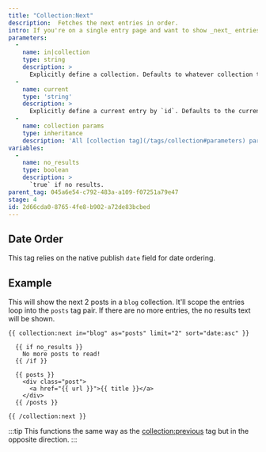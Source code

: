 ```yaml
---
title: "Collection:Next"
description:  Fetches the next entries in order.
intro: If you're on a single entry page and want to show _next_ entries in order (publish date, alphabetical, or manual), this is the tag you're looking for.
parameters:
  -
    name: in|collection
    type: string
    description: >
      Explicitly define a collection. Defaults to whatever collection the current entry is in.
  -
    name: current
    type: 'string'
    description: >
      Explicitly define a current entry by `id`. Defaults to the current entry in context.
  -
    name: collection params
    type: inheritance
    description: 'All [collection tag](/tags/collection#parameters) parameters are available.'
variables:
  -
    name: no_results
    type: boolean
    description: >
      `true` if no results.
parent_tag: 045a6e54-c792-483a-a109-f07251a79e47
stage: 4
id: 2d66cda0-8765-4fe8-b902-a72de83bcbed
---
```

## Date Order
This tag relies on the native publish `date` field for date ordering.

## Example

This will show the next 2 posts in a `blog` collection. It'll scope the entries loop into the `posts` tag pair. If there are no more entries, the no results text will be shown.

```
{{ collection:next in="blog" as="posts" limit="2" sort="date:asc" }}

  {{ if no_results }}
    No more posts to read!
  {{ /if }}

  {{ posts }}
    <div class="post">
      <a href="{{ url }}">{{ title }}</a>
    </div>
  {{ /posts }}

{{ /collection:next }}
```

:::tip
This functions the same way as the [collection:previous](/tags/collection-previous) tag but in the opposite direction.
:::
